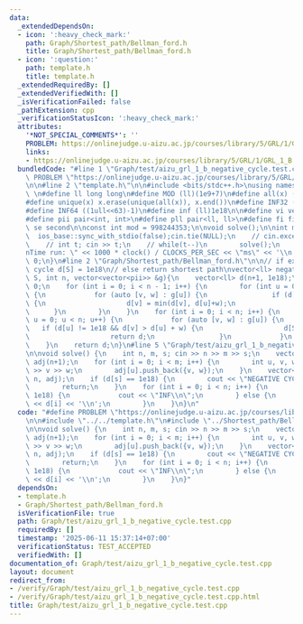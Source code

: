 ```yaml
---
data:
  _extendedDependsOn:
  - icon: ':heavy_check_mark:'
    path: Graph/Shortest_path/Bellman_ford.h
    title: Graph/Shortest_path/Bellman_ford.h
  - icon: ':question:'
    path: template.h
    title: template.h
  _extendedRequiredBy: []
  _extendedVerifiedWith: []
  _isVerificationFailed: false
  _pathExtension: cpp
  _verificationStatusIcon: ':heavy_check_mark:'
  attributes:
    '*NOT_SPECIAL_COMMENTS*': ''
    PROBLEM: https://onlinejudge.u-aizu.ac.jp/courses/library/5/GRL/1/GRL_1_B
    links:
    - https://onlinejudge.u-aizu.ac.jp/courses/library/5/GRL/1/GRL_1_B
  bundledCode: "#line 1 \"Graph/test/aizu_grl_1_b_negative_cycle.test.cpp\"\n#define\
    \ PROBLEM \"https://onlinejudge.u-aizu.ac.jp/courses/library/5/GRL/1/GRL_1_B\"\
    \n\n#line 2 \"template.h\"\n\n#include <bits/stdc++.h>\nusing namespace std;\n\
    \ \n#define ll long long\n#define MOD (ll)(1e9+7)\n#define all(x) (x).begin(),(x).end()\n\
    #define unique(x) x.erase(unique(all(x)), x.end())\n#define INF32 ((1ull<<31)-1)\n\
    #define INF64 ((1ull<<63)-1)\n#define inf (ll)1e18\n\n#define vi vector<int>\n\
    #define pii pair<int, int>\n#define pll pair<ll, ll>\n#define fi first\n#define\
    \ se second\n\nconst int mod = 998244353;\n\nvoid solve();\n\nint main(){\n  \
    \  ios_base::sync_with_stdio(false);cin.tie(NULL);\n    // cin.exceptions(cin.failbit);\n\
    \    // int t; cin >> t;\n    // while(t--)\n        solve();\n    cerr << \"\\\
    nTime run: \" << 1000 * clock() / CLOCKS_PER_SEC << \"ms\" << '\\n';\n    return\
    \ 0;\n}\n#line 2 \"Graph/Shortest_path/Bellman_ford.h\"\n\n// if exist negative\
    \ cycle d[S] = 1e18\n// else return shortest path\nvector<ll> negativeCycle(int\
    \ S, int n, vector<vector<pii>> &g){\n    vector<ll> d(n+1, 1e18);\n    d[S] =\
    \ 0;\n    for (int i = 0; i < n - 1; i++) {\n        for (int u = 0; u < n; u++)\
    \ {\n            for (auto [v, w] : g[u]) {\n                if (d[u] != 1e18)\
    \ {\n                    d[v] = min(d[v], d[u]+w);\n                }\n      \
    \      }\n        }\n    }\n    for (int i = 0; i < n; i++) {\n        for (int\
    \ u = 0; u < n; u++) {\n            for (auto [v, w] : g[u]) {\n             \
    \   if (d[u] != 1e18 && d[v] > d[u] + w) {\n                    d[S] = 1e18;\n\
    \                    return d;\n                }\n            }\n        }\n\
    \    }\n    return d;\n}\n#line 5 \"Graph/test/aizu_grl_1_b_negative_cycle.test.cpp\"\
    \n\nvoid solve() {\n    int n, m, s; cin >> n >> m >> s;\n    vector<vector<pii>>\
    \ adj(n+1);\n    for (int i = 0; i < m; i++) {\n        int u, v, w; cin >> u\
    \ >> v >> w;\n        adj[u].push_back({v, w});\n    }\n    vector<ll> d = negativeCycle(s,\
    \ n, adj);\n    if (d[s] == 1e18) {\n        cout << \"NEGATIVE CYCLE\\n\";\n\
    \        return;\n    }\n    for (int i = 0; i < n; i++) {\n        if (d[i] ==\
    \ 1e18) {\n            cout << \"INF\\n\";\n        } else {\n            cout\
    \ << d[i] << '\\n';\n        }\n    }\n}\n"
  code: "#define PROBLEM \"https://onlinejudge.u-aizu.ac.jp/courses/library/5/GRL/1/GRL_1_B\"\
    \n\n#include \"../../template.h\"\n#include \"../Shortest_path/Bellman_ford.h\"\
    \n\nvoid solve() {\n    int n, m, s; cin >> n >> m >> s;\n    vector<vector<pii>>\
    \ adj(n+1);\n    for (int i = 0; i < m; i++) {\n        int u, v, w; cin >> u\
    \ >> v >> w;\n        adj[u].push_back({v, w});\n    }\n    vector<ll> d = negativeCycle(s,\
    \ n, adj);\n    if (d[s] == 1e18) {\n        cout << \"NEGATIVE CYCLE\\n\";\n\
    \        return;\n    }\n    for (int i = 0; i < n; i++) {\n        if (d[i] ==\
    \ 1e18) {\n            cout << \"INF\\n\";\n        } else {\n            cout\
    \ << d[i] << '\\n';\n        }\n    }\n}"
  dependsOn:
  - template.h
  - Graph/Shortest_path/Bellman_ford.h
  isVerificationFile: true
  path: Graph/test/aizu_grl_1_b_negative_cycle.test.cpp
  requiredBy: []
  timestamp: '2025-06-11 15:37:14+07:00'
  verificationStatus: TEST_ACCEPTED
  verifiedWith: []
documentation_of: Graph/test/aizu_grl_1_b_negative_cycle.test.cpp
layout: document
redirect_from:
- /verify/Graph/test/aizu_grl_1_b_negative_cycle.test.cpp
- /verify/Graph/test/aizu_grl_1_b_negative_cycle.test.cpp.html
title: Graph/test/aizu_grl_1_b_negative_cycle.test.cpp
---
```

